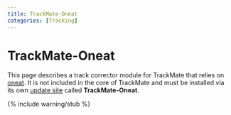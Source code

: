 ```yaml
---
title: TrackMate-Oneat
categories: [Tracking]
---
```


# TrackMate-Oneat

This page describes a track corrector module for TrackMate that relies on [oneat](https://pypi.org/project/oneat/). It is not included in the core of TrackMate and must be installed via its own [update site](/update-sites/following) called **TrackMate-Oneat**.

{% include warning/stub %}
